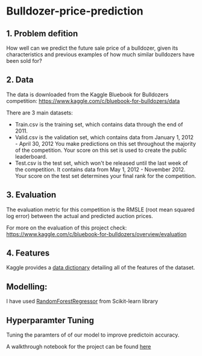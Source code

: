 # Bulldozer-price-prediction

## 1. Problem defition

 How well can we predict the future sale price of a bulldozer, given its characteristics and previous examples of how much similar bulldozers have been sold for?

## 2. Data

The data is downloaded from the Kaggle Bluebook for Bulldozers competition: https://www.kaggle.com/c/bluebook-for-bulldozers/data

There are 3 main datasets:

* Train.csv is the training set, which contains data through the end of 2011.
* Valid.csv is the validation set, which contains data from January 1, 2012 - April 30, 2012 You make predictions on this set throughout the majority of the competition. Your score on this set is used to create the public leaderboard.
* Test.csv is the test set, which won't be released until the last week of the competition. It contains data from May 1, 2012 - November 2012. Your score on the test set determines your final rank for the competition.

## 3. Evaluation

The evaluation metric for this competition is the RMSLE (root mean squared log error) between the actual and predicted auction prices.

For more on the evaluation of this project check: https://www.kaggle.com/c/bluebook-for-bulldozers/overview/evaluation

## 4. Features

Kaggle provides a [data dictionary](https://github.com/rohanj98/Bulldozer-price-prediction/blob/main/data/Data%20Dictionary.xlsx) detailing all of the features of the dataset.

## Modelling:
I have used [RandomForestRegressor](https://scikit-learn.org/stable/modules/generated/sklearn.ensemble.RandomForestRegressor.html) from Scikit-learn library 

## Hyperparamter Tuning
Tuning the paramters of of our model to improve predictoin accuracy.

A walkthrough notebook for the project can be found [here](https://github.com/rohanj98/Bulldozer-price-prediction/blob/main/bulldozer-price-prediction.ipynb)
